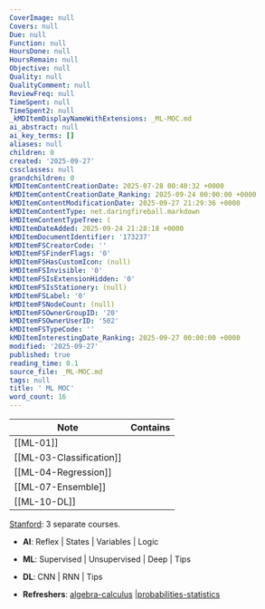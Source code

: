 ```yaml
---
CoverImage: null
Covers: null
Due: null
Function: null
HoursDone: null
HoursRemain: null
Objective: null
Quality: null
QualityComment: null
ReviewFreq: null
TimeSpent: null
TimeSpent2: null
_kMDItemDisplayNameWithExtensions: _ML-MOC.md
ai_abstract: null
ai_key_terms: []
aliases: null
children: 0
created: '2025-09-27'
cssclasses: null
grandchildren: 0
kMDItemContentCreationDate: 2025-07-28 00:40:32 +0000
kMDItemContentCreationDate_Ranking: 2025-09-24 00:00:00 +0000
kMDItemContentModificationDate: 2025-09-27 21:29:36 +0000
kMDItemContentType: net.daringfireball.markdown
kMDItemContentTypeTree: (
kMDItemDateAdded: 2025-09-24 21:28:18 +0000
kMDItemDocumentIdentifier: '173237'
kMDItemFSCreatorCode: ''
kMDItemFSFinderFlags: '0'
kMDItemFSHasCustomIcon: (null)
kMDItemFSInvisible: '0'
kMDItemFSIsExtensionHidden: '0'
kMDItemFSIsStationery: (null)
kMDItemFSLabel: '0'
kMDItemFSNodeCount: (null)
kMDItemFSOwnerGroupID: '20'
kMDItemFSOwnerUserID: '502'
kMDItemFSTypeCode: ''
kMDItemInterestingDate_Ranking: 2025-09-27 00:00:00 +0000
modified: '2025-09-27'
published: true
reading_time: 0.1
source_file: _ML-MOC.md
tags: null
title: ' ML MOC'
word_count: 16
---
```


| Note                     | Contains |
| ------------------------ | -------- |
| [[ML-01]]                |          |
| [[ML-03-Classification]] |          |
| [[ML-04-Regression]]     |          |
| [[ML-07-Ensemble]]       |          |
| [[ML-10-DL]]             |          |

 [Stanford](https://stanford.edu/~shervine/teaching/cs-229): 3 separate courses.

- **AI**: Reflex | States | Variables | Logic

- **ML**: Supervised | Unsupervised | Deep | Tips

- **DL**: CNN | RNN | Tips

- **Refreshers**: [algebra-calculus](https://github.com/afshinea/stanford-cs-229-machine-learning/blob/master/en/refresher-algebra-calculus.pdf) |[probabilities-statistics](https://github.com/afshinea/stanford-cs-229-machine-learning/blob/master/en/refresher-probabilities-statistics.pdf)